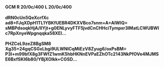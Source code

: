 #### GCM R 20/0c/400 L 20/0c/400
**dRN0cUn5QeXcrfXc**<br/>**ad8+FJqXDpH1TL1YBKfUEBR4DKXVBco7snm+A+AlWlQ=**<br/>**sMBPdsoqkHjA/IIYjt+g0ENLyvyFTF5jvdCnCHHciTympxr3lMatLCWUBWIc7RpXnyeWpgnqqka58XEl...**<br/><br/>
**PHZCeL9zeZ8BgSM8**<br/>**Xg35+24gqCSGxLbgi9ULWNlCqMiEzV8Zyug6/oxPsBM=**<br/>**P3I+m99bfX8g3FWfZ1wmK5hbHKNnEVPaEZhOTc2143NkPfOVe4MJMSE6BxfSKI6b80/YBjXOIkk+CGSD...**
